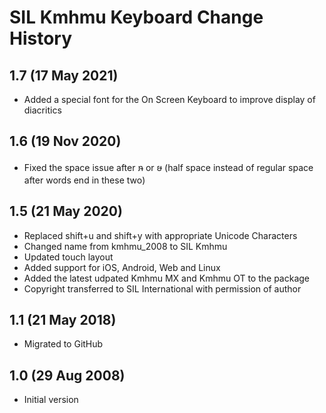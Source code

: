 SIL Kmhmu Keyboard Change History
=================================

1.7 (17 May 2021)
-----------------
* Added a special font for the On Screen Keyboard to improve display of diacritics

1.6 (19 Nov 2020)
-----------------
* Fixed the space issue after ໞ or ໟ (half space instead of regular space after words end in these two)

1.5 (21 May 2020)
-----------------
* Replaced shift+u and shift+y with appropriate Unicode Characters
* Changed name from kmhmu_2008 to SIL Kmhmu
* Updated touch layout
* Added support for iOS, Android, Web and Linux
* Added the latest udpated Kmhmu MX and Kmhmu OT to the package
* Copyright transferred to SIL International with permission of author

1.1 (21 May 2018)
-----------------
* Migrated to GitHub

1.0 (29 Aug 2008)
-----------------
* Initial version
